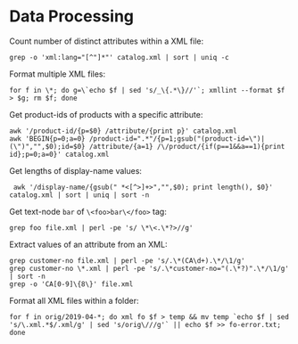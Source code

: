 
# Data Processing

Count number of distinct attributes within a XML file:

    grep -o 'xml:lang="[^"]*"' catalog.xml | sort | uniq -c

Format multiple XML files:

    for f in \*; do g=\`echo $f | sed 's/_\{.*\}//'`; xmllint --format $f > $g; rm $f; done

Get product-ids of products with a specific attribute:

    awk '/product-id/{p=$0} /attribute/{print p}' catalog.xml
    awk 'BEGIN{p=0;a=0} /product-id=".*"/{p=1;gsub("(product-id=\")|(\")","",$0);id=$0} /attribute/{a=1} /\/product/{if(p==1&&a==1){print id};p=0;a=0}' catalog.xml

Get lengths of display-name values:

     awk '/display-name/{gsub(" *<[^>]+>","",$0); print length(), $0}' catalog.xml | sort | uniq | sort -n

Get text-node `bar` of `\<foo>bar\</foo>` tag:

    grep foo file.xml | perl -pe 's/ \*\<.\*?>//g'

Extract values of an attribute from an XML:

    grep customer-no file.xml | perl -pe 's/.\*(CA\d+).\*/\1/g'
    grep customer-no \*.xml | perl -pe 's/.\*customer-no="(.\*?)".\*/\1/g' | sort -n
    grep -o 'CA[0-9]\{8\}' file.xml

Format all XML files within a folder:

    for f in orig/2019-04-*; do xml fo $f > temp && mv temp `echo $f | sed 's/\.xml.*$/.xml/g' | sed 's/orig\///g'` || echo $f >> fo-error.txt; done
    

